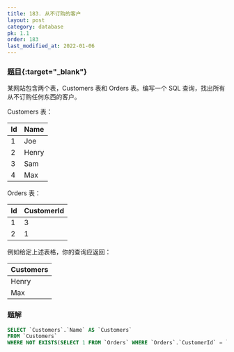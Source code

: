 ```yaml
---
title: 183. 从不订购的客户
layout: post
category: database
pk: 1.1
order: 183
last_modified_at: 2022-01-06
---
```


### [题目](https://leetcode-cn.com/problems/customers-who-never-order/){:target="_blank"}

某网站包含两个表，Customers 表和 Orders 表。编写一个 SQL 查询，找出所有从不订购任何东西的客户。

Customers 表：

| Id | Name  |
|:---|:---|
| 1  | Joe   |
| 2  | Henry |
| 3  | Sam   |
| 4  | Max   |

Orders 表：

| Id | CustomerId |
|:---|:---|
| 1  | 3          |
| 2  | 1          |

例如给定上述表格，你的查询应返回：

| Customers |
|:---|
| Henry     |
| Max       |

### 题解

```sql
SELECT `Customers`.`Name` AS `Customers`
FROM `Customers`
WHERE NOT EXISTS(SELECT 1 FROM `Orders` WHERE `Orders`.`CustomerId` = `Customers`.`Id`)
```